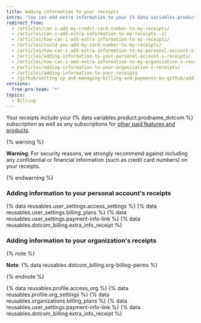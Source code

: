 ```yaml
---
title: Adding information to your receipts
intro: 'You can add extra information to your {% data variables.product.product_name %} receipts, such as tax or accounting information required by your company or country.'
redirect_from:
  - /articles/can-i-add-my-credit-card-number-to-my-receipts/
  - /articles/can-i-add-extra-information-to-my-receipts--2/
  - /articles/how-can-i-add-extra-information-to-my-receipts/
  - /articles/could-you-add-my-card-number-to-my-receipts/
  - /articles/how-can-i-add-extra-information-to-my-personal-account-s-receipts/
  - /articles/adding-information-to-your-personal-account-s-receipts/
  - /articles/how-can-i-add-extra-information-to-my-organization-s-receipts/
  - /articles/adding-information-to-your-organization-s-receipts/
  - /articles/adding-information-to-your-receipts
  - /github/setting-up-and-managing-billing-and-payments-on-github/adding-information-to-your-receipts
versions:
  free-pro-team: '*'
topics:
  - Billing
---
```

Your receipts include your {% data variables.product.prodname_dotcom %} subscription as well as any subscriptions for [other paid features and products](/articles/about-billing-on-github).

{% warning %}

**Warning**: For security reasons, we strongly recommend against including any confidential or financial information (such as credit card numbers) on your receipts.

{% endwarning %}

### Adding information to your personal account's receipts

{% data reusables.user_settings.access_settings %}
{% data reusables.user_settings.billing_plans %}
{% data reusables.user_settings.payment-info-link %}
{% data reusables.dotcom_billing.extra_info_receipt %}

### Adding information to your organization's receipts

{% note %}

**Note**: {% data reusables.dotcom_billing.org-billing-perms %}

{% endnote %}


{% data reusables.profile.access_org %}
{% data reusables.profile.org_settings %}
{% data reusables.organizations.billing_plans %}
{% data reusables.user_settings.payment-info-link %}
{% data reusables.dotcom_billing.extra_info_receipt %}

